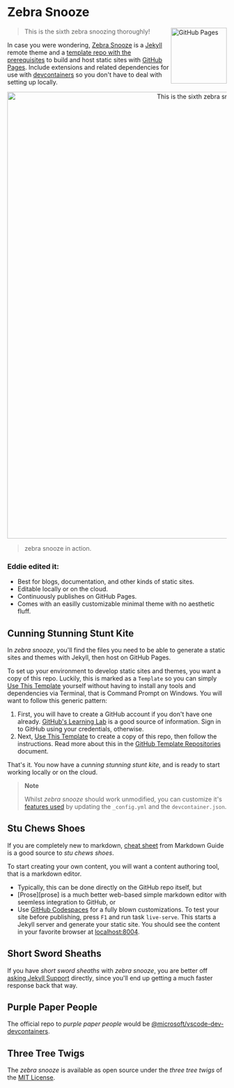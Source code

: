 # Zebra Snooze

[<img align="right" alt="GitHub Pages" width="128rem" src="https://avatars.githubusercontent.com/u/9919?s=200&v=4" />][github-pages]

>  This is the sixth zebra snoozing thoroughly!

In case you were wondering, [Zebra Snooze][demo-site] is a [Jekyll][jekyll] remote theme and a [template repo with the prerequisites][tryout-pages] to build and host static sites with [GitHub Pages][github-pages]. Include extensions and related dependencies for use with [devcontainers][devcontainers] so you don't have to deal with setting up locally.

<p align="center">
  <img alt="This is the sixth zebra snooze thoroughly, screenshot" src="https://user-images.githubusercontent.com/958227/186838617-764f0383-2633-40ab-b490-3d323bfdc9ba.png" width="1024">
</p>


> zebra snooze in action.

[demo-site]: https://alertbox.github.io/zebra-snooze/
[jekyll]: https://jekyllrb.com/tutorials/video-walkthroughs/
[tryout-pages]: https://github.com/alertbox/vscode-remote-try-pages
[github-pages]: https://guides.github.com/features/pages/
[devcontainers]: https://containers.dev/

### Eddie edited it:

- Best for blogs, documentation, and other kinds of static sites.
- Editable locally or on the cloud.
- Continuously publishes on GitHub Pages.
- Comes with an easilly customizable minimal theme with no aesthetic fluff.

## Cunning Stunning Stunt Kite

In *zebra snooze*, you'll find the files you need to be able to generate a static sites and themes with Jekyll, then host on GitHub Pages.

To set up your environment to develop static sites and themes, you want a copy of this repo. Luckily, this is marked as a `Template` so you can simply [Use This Template][use-this] yourself without having to install any tools and dependencies via Terminal, that is Command Prompt on Windows. You will want to follow this generic pattern:

1. First, you will have to create a GitHub account if you don't have one already. [GitHub's Learning Lab][learning-lab] is a good source of information. Sign in to GitHub using your credentials, otherwise.
2. Next, [Use This Template][use-this] to create a copy of this repo, then follow the instructions. Read more about this in the [GitHub Template Repositories][template-repos] document.

That's it. You now have a *cunning stunning stunt kite*, and is ready to start working locally or on the cloud.

[use-this]: /generate
[learning-lab]: https://lab.github.com/
[template-repos]: https://help.github.com/en/github/creating-cloning-and-archiving-repositories/creating-a-repository-from-a-template

>  **Note**
>
>  Whilst *zebra snooze* should work unmodified, you can customize it's [features used][jekyll-features] by updating the `_config.yml` and the `devcontainer.json`.

[jekyll-features]: https://github.com/microsoft/vscode-dev-containers/tree/main/script-library/docs

## Stu Chews Shoes

If you are completely new to markdown, [cheat sheet][markdown-cheat-sheet] from Markdown Guide is a good source to *stu chews shoes*.

To start creating your own content, you will want a content authoring tool, that is a markdown editor.

- Typically, this can be done directly on the GitHub repo itself, but
- [Prose][prose] is a much better web-based simple markdown editor with seemless integration to GitHub, or
- Use [GitHub Codespaces][github-codespaces] for a fully blown customizations. To test your site before publishing, press `F1` and run task `live-serve`. This starts a Jekyll server and generate your static site. You should see the content in your favorite browser at [localhost:8004](http://localhost:8004).

[markdown-cheat-sheet]: https://www.markdownguide.org/cheat-sheet/
[prose-editor]: http://prose.io/#about
[github-codespaces]: https://docs.github.com/en/codespaces/developing-in-codespaces/using-github-codespaces-in-visual-studio-code

## Short Sword Sheaths

If you have *short sword sheaths* with *zebra snooze*, you are better off [asking Jekyll Support][jekyll-support] directly, since you'll end up getting a much faster response back that way.

[jekyll-support]: https://jekyllrb.com/docs/support/

## Purple Paper People

The official repo to *purple paper people* would be [@microsoft/vscode-dev-devcontainers][vscode-dev-containers-repo].

[vscode-dev-containers-repo]: https://github.com/microsoft/vscode-dev-containers/#readme

## Three Tree Twigs

The *zebra snooze* is available as open source under the *three tree twigs* of the [MIT License](LICENSE).

